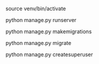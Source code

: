 source venv/bin/activate

python manage.py runserver

python manage.py makemigrations

python manage.py migrate

python manage.py createsuperuser
